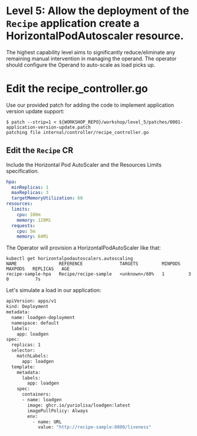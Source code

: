 # Level 5: Allow the deployment of the `Recipe` application create a HorizontalPodAutoscaler resource.

The highest capability level aims to significantly reduce/eliminate any remaining manual intervention in managing the operand. The operator should configure the Operand to auto-scale as load picks up.


# Edit the recipe_controller.go

Use our provided patch for adding the code to implement application version update support:

```shell
$ patch --strip=1 < ${WORKSHOP_REPO}/workshop/level_5/patches/0001-application-version-update.patch
patching file internal/controller/recipe_controller.go
```

## Edit the `Recipe` CR
Include the Horizontal Pod AutoScaler and the Resources Limits specification.
```yaml
hpa:
  minReplicas: 1
  maxReplicas: 3
  targetMemoryUtilization: 60
resources:
  limits:
    cpu: 100m
    memory: 128Mi
  requests:
    cpu: 5m
    memory: 64Mi
```

The Operator will provision a HorizontalPodAutoScaler like that:
```shell
kubectl get horizontalpodautoscalers.autoscaling
NAME                REFERENCE              TARGETS         MINPODS   MAXPODS   REPLICAS   AGE
recipe-sample-hpa   Recipe/recipe-sample   <unknown>/60%   1         3         0          7s
```

Let's simulate a load in our application:
```bash
apiVersion: apps/v1
kind: Deployment
metadata:
  name: loadgen-deployment
  namespace: default
  labels:
    app: loadgen
spec:
  replicas: 1
  selector:
    matchLabels:
      app: loadgen
  template:
    metadata:
      labels:
        app: loadgen
    spec:
      containers:
      - name: loadgen
        image: ghcr.io/yuriolisa/loadgen:latest
        imagePullPolicy: Always
        env:
          - name: URL
            value: "http://recipe-sample:8080/liveness"
```